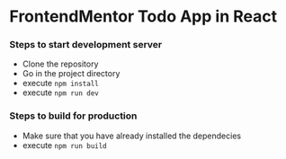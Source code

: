 # FrontendMentor Todo App in React

### Steps to start development server

- Clone the repository
- Go in the project directory
- execute `npm install`
- execute `npm run dev`

### Steps to build for production

- Make sure that you have already installed the dependecies
- execute `npm run build`

